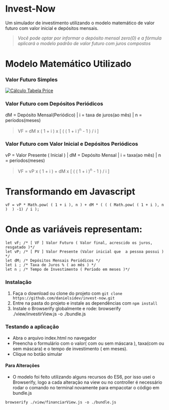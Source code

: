 Invest-Now
==============

Um simulador de investimento utilizando o modelo matemático de valor futuro com valor inicial e depósitos mensais.

> *Você pode optar por  informar o depósito mensal zero(0) e a fórmula aplicará o modelo padrão de valor futuro com juros compostos*

Modelo Matemático Utilizado
==============
### Valor Futuro Simples
[![Cálculo Tabela Price](https://www.renatrader.com.br/images/aprender/matematica-financeira/image012.gif "Juros Compostos")](https://www.renatrader.com.br/images/aprender/matematica-financeira/image012.gif "Juros Compostos")

### Valor Futuro com Depósitos Periódicos
dM = Depósito Mensal(Periódico) | i = taxa de juros(ao mês) | n = períodos(meses)
> VF = dM x ( 1 + i ) x &#91; ( ( 1 + i )<SUP>n</SUP> - 1 ) / i &#93;

### Valor Futuro com Valor Inicial e Depósitos Periódicos
vP = Valor Presente ( Inicial )  |  dM = Depósito Mensal | i = taxa(ao mês) | n = períodos(meses)
> VF = vP x ( 1 + i ) + dM x &#91; ( ( 1 + i )<SUP>n</SUP> - 1 ) / i &#93;

Transformando em Javascript
==============
```
vF = vP * Math.pow( ( 1 + i ), n ) + dM * ( ( ( Math.pow( ( 1 + i ), n )  ) -1) / i );
```

Onde as variáveis representam:
==============
```
let vF; /* [ VF ] Valor Futuro ( Valor final, acrescido os juros, resgatado )*/
let vP; /* [ PV ] Valor Presente (Valor inicial que  a pessoa possui ) */
let dM; /* Depósitos Mensais Periódicos */
let i ; /* Taxa de Juros % ( ao mês ) */
let n ; /* Tempo de Investimento ( Período em meses )*/
```
### Instalação

1. Faça o download ou clone do projeto com `git clone https://github.com/danielsidev/invest-now.git`
2. Entre na pasta do projeto e instale as dependências com `npm install`
3. Instale o Browserify globalmente e rode: browserify ./view/investirView.js -o ./bundle.js

### Testando a aplicação

- Abra o arquivo index.html no navegador
- Preencha o formulário com o valor( com ou sem máscara ), taxa(com ou sem máscara) e  o tempo de investimento ( em meses).
- Clique no botão simular

#### Para Alterações

- O modelo foi feito utilizando alguns recursos do ES6, por isso usei o Browserify, logo a cada alteração na view ou no controller é necessário rodar o comando no terminal novamente para empacotar o código em bundle.js
```
browserify ./view/financiarView.js -o ./bundle.js
```
